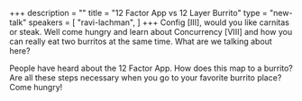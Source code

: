 +++
description = ""
title = "12 Factor App vs 12 Layer Burrito"
type = "new-talk"
speakers = [
        "ravi-lachman",
]
+++
Config [III], would you like carnitas or steak. Well come hungry and learn about Concurrency [VIII] and how you can really eat two burritos at the same time. What are we talking about here?

People have heard about the 12 Factor App. How does this map to a burrito? Are all these steps necessary when you go to your favorite burrito place? Come hungry!